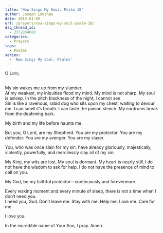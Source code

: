 ```yaml
---
title: 'Now Sings My Soul: Psalm 10'
author: Joseph Louthan
date: 2013-01-08
url: /prayers/now-sings-my-soul-psalm-10/
dsq_thread_id:
  - 2372054088
categories:
  - Prayers
tags:
  - Psalms
series:
  - 'Now Sings My Soul: Psalms'
---
```

<div style="font-variant: small-caps;">
  O Lord,
</div>
&nbsp;

My sin wakes me up from my slumber.  
At my weakest, my iniquities flood my mind. My mind is not sharp. My soul is asleep. In the pitch blackness of the night, I cannot see.  
Sin is like a ravenous, rabid dog who sits upon my chest, waiting to devour me. I can smell it’s breath. I can taste the poison stench. My eardrums break from the deafening bark.

My birth and my life before haunts me.

But you, O Lord, are my Shepherd. You are my protector. You are my defender. You are my avenger. You are my slayer.

You, who was once slain for my sin, have already gloriously, majestically, violently, powerfully, and mercilessly slay all of my sin.

My King, my wits are lost. My soul is dormant. My heart is nearly still. I do not have the wisdom to ask for help. I do not have the presence of mind to call on you.

My God, be my faithful protector—continuously and forevermore.

Every waking moment and every minute of sleep, there is not a time when I don’t need you.  
I need you, God. Don’t leave me. Stay with me. Help me. Love me. Care for me.  

I love you.

In the incredible name of Your Son, I pray.
Amen.
